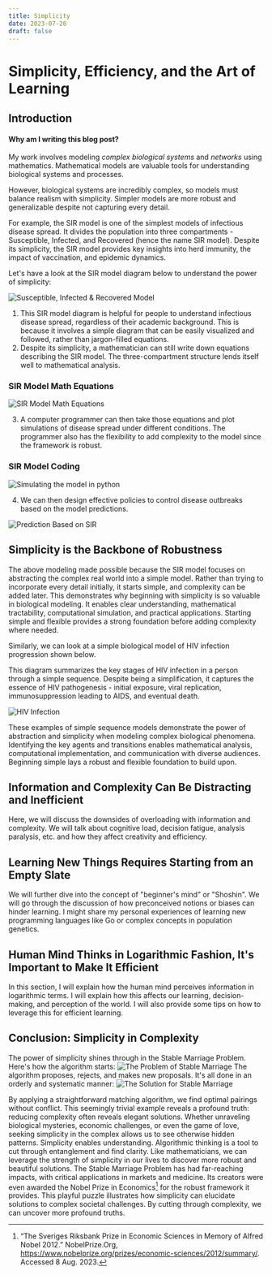 ```yaml
---
title: Simplicity
date: 2023-07-26
draft: false
---
```


# Simplicity, Efficiency, and the Art of Learning

## Introduction

#### Why am I writing this blog post?

My work involves modeling *complex biological systems* and *networks* using mathematics. Mathematical models are valuable tools for understanding biological systems and processes. 

However, biological systems are incredibly complex, so models must balance realism with simplicity. Simpler models are more robust and generalizable despite not capturing every detail.

For example, the SIR model is one of the simplest models of infectious disease spread. It divides the population into three compartments - Susceptible, Infected, and Recovered (hence the name SIR model). Despite its simplicity, the SIR model provides key insights into herd immunity, the impact of vaccination, and epidemic dynamics. 


Let's have a look at the SIR model diagram below to understand the power of simplicity:

![Susceptible, Infected & Recovered Model](sir.svg)



1. This SIR model diagram is helpful for people to understand infectious disease spread, regardless of their academic background. This is because it involves a simple diagram that can be easily visualized and followed, rather than jargon-filled equations.
2. Despite its simplicity, a mathematician can still write down equations describing the SIR model. The three-compartment structure lends itself well to mathematical analysis.

### SIR Model Math Equations

![SIR Model Math Equations](equation.svg)

3. A computer programmer can then take those equations and plot simulations of disease spread under different conditions. The programmer also has the flexibility to add complexity to the model since the framework is robust.


### SIR Model Coding

![Simulating the model in python](py.svg)



4. We can then design effective policies to control disease outbreaks based on the model predictions.

![Prediction Based on SIR](sir_plot.png)

## Simplicity is the Backbone of Robustness

The above modeling made possible because the SIR model focuses on abstracting the complex real world into a simple model. Rather than trying to incorporate every detail initially, it starts simple, and complexity can be added later. This demonstrates why beginning with simplicity is so valuable in biological modeling. It enables clear understanding, mathematical tractability, computational simulation, and practical applications. Starting simple and flexible provides a strong foundation before adding complexity where needed.

Similarly, we can look at a simple biological model of HIV infection progression shown below.

This diagram summarizes the key stages of HIV infection in a person through a simple sequence. Despite being a simplification, it captures the essence of HIV pathogenesis - initial exposure, viral replication, immunosuppression leading to AIDS, and eventual death. 

![HIV Infection](hiv.svg)

These examples of simple sequence models demonstrate the power of abstraction and simplicity when modeling complex biological phenomena. Identifying the key agents and transitions enables mathematical analysis, computational implementation, and communication with diverse audiences. Beginning simple lays a robust and flexible foundation to build upon. 

## Information and Complexity Can Be Distracting and Inefficient

Here, we will discuss the downsides of overloading with information and complexity. We will talk about cognitive load, decision fatigue, analysis paralysis, etc. and how they affect creativity and efficiency.

## Learning New Things Requires Starting from an Empty Slate

We will further dive into the concept of "beginner's mind" or "Shoshin". We will go through the discussion of how preconceived notions or biases can hinder learning. I might share my personal experiences of learning new programming languages like Go or complex concepts in population genetics.

## Human Mind Thinks in Logarithmic Fashion, It's Important to Make It Efficient

In this section, I will explain how the human mind perceives information in logarithmic terms. I will explain how this affects our learning, decision-making, and perception of the world. I will also provide some tips on how to leverage this for efficient learning.

## Conclusion: Simplicity in Complexity

The power of simplicity shines through in the Stable Marriage Problem. 
Here's how the algorithm starts:
![The Problem of Stable Marriage](stable_marriage.svg)
The algorithm proposes, rejects, and makes new proposals. It's all done in an orderly and systematic manner: 
![The Solution for Stable Marriage](stable_marriage_sol.svg)

By applying a straightforward matching algorithm, we find optimal pairings without conflict. This seemingly trivial example reveals a profound truth: reducing complexity often reveals elegant solutions. Whether unraveling biological mysteries, economic challenges, or even the game of love, seeking simplicity in the complex allows us to see otherwise hidden patterns. Simplicity enables understanding. Algorithmic thinking is a tool to cut through entanglement and find clarity. Like mathematicians, we can leverage the strength of simplicity in our lives to discover more robust and beautiful solutions. The Stable Marriage Problem has had far-reaching impacts, with critical applications in markets and medicine. Its creators were even awarded the Nobel Prize in Economics[^1^] for the robust framework it provides. This playful puzzle illustrates how simplicity can elucidate solutions to complex societal challenges. By cutting through complexity, we can uncover more profound truths.



[^1^]: “The Sveriges Riksbank Prize in Economic Sciences in Memory of Alfred Nobel 2012.” NobelPrize.Org, https://www.nobelprize.org/prizes/economic-sciences/2012/summary/. Accessed 8 Aug. 2023.

